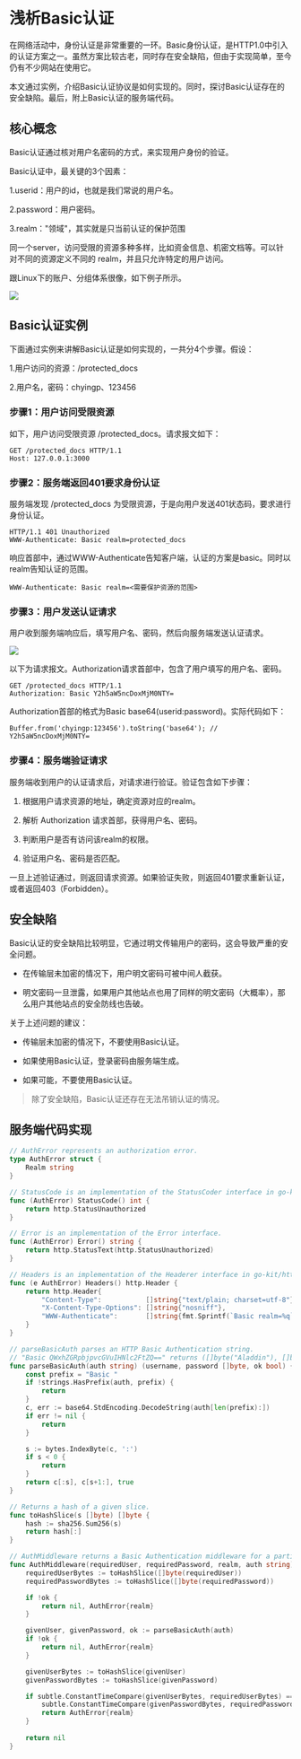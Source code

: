 # 浅析Basic认证

在网络活动中，身份认证是非常重要的一环。Basic身份认证，是HTTP1.0中引入的认证方案之一。虽然方案比较古老，同时存在安全缺陷，但由于实现简单，至今仍有不少网站在使用它。

本文通过实例，介绍Basic认证协议是如何实现的。同时，探讨Basic认证存在的安全缺陷。最后，附上Basic认证的服务端代码。

## 核心概念

Basic认证通过核对用户名密码的方式，来实现用户身份的验证。

Basic认证中，最关键的3个因素：

1.userid：用户的id，也就是我们常说的用户名。

2.password：用户密码。

3.realm："领域"，其实就是只当前认证的保护范围

同一个server，访问受限的资源多种多样，比如资金信息、机密文档等。可以针对不同的资源定义不同的 realm，并且只允许特定的用户访问。

跟Linux下的账户、分组体系很像，如下例子所示。

![](../assets/17583d2da8e486854fac256903ac9bdd_1.png)

## Basic认证实例

下面通过实例来讲解Basic认证是如何实现的，一共分4个步骤。假设：

1.用户访问的资源：/protected_docs

2.用户名，密码：chyingp、123456

### 步骤1：用户访问受限资源

如下，用户访问受限资源 /protected_docs。请求报文如下：

```
GET /protected_docs HTTP/1.1
Host: 127.0.0.1:3000
```
### 步骤2：服务端返回401要求身份认证

服务端发现 /protected_docs 为受限资源，于是向用户发送401状态码，要求进行身份认证。

```
HTTP/1.1 401 Unauthorized
WWW-Authenticate: Basic realm=protected_docs
```
响应首部中，通过WWW-Authenticate告知客户端，认证的方案是basic。同时以realm告知认证的范围。

```
WWW-Authenticate: Basic realm=<需要保护资源的范围>
```
### 步骤3：用户发送认证请求

用户收到服务端响应后，填写用户名、密码，然后向服务端发送认证请求。

![](../assets/17583d2da8e486854fac256903ac9bdd_2.png)

以下为请求报文。Authorization请求首部中，包含了用户填写的用户名、密码。

```
GET /protected_docs HTTP/1.1
Authorization: Basic Y2h5aW5ncDoxMjM0NTY=
```
Authorization首部的格式为Basic base64(userid:password)。实际代码如下：

```
Buffer.from('chyingp:123456').toString('base64'); // Y2h5aW5ncDoxMjM0NTY=
```

### 步骤4：服务端验证请求

服务端收到用户的认证请求后，对请求进行验证。验证包含如下步骤：

1. 根据用户请求资源的地址，确定资源对应的realm。

2. 解析 Authorization 请求首部，获得用户名、密码。

3. 判断用户是否有访问该realm的权限。

4. 验证用户名、密码是否匹配。

一旦上述验证通过，则返回请求资源。如果验证失败，则返回401要求重新认证，或者返回403（Forbidden）。

## 安全缺陷

Basic认证的安全缺陷比较明显，它通过明文传输用户的密码，这会导致严重的安全问题。

- 在传输层未加密的情况下，用户明文密码可被中间人截获。

- 明文密码一旦泄露，如果用户其他站点也用了同样的明文密码（大概率），那么用户其他站点的安全防线也告破。

关于上述问题的建议：

- 传输层未加密的情况下，不要使用Basic认证。

- 如果使用Basic认证，登录密码由服务端生成。

- 如果可能，不要使用Basic认证。

>除了安全缺陷，Basic认证还存在无法吊销认证的情况。

## 服务端代码实现

```go
// AuthError represents an authorization error.
type AuthError struct {
	Realm string
}

// StatusCode is an implementation of the StatusCoder interface in go-kit/http.
func (AuthError) StatusCode() int {
	return http.StatusUnauthorized
}

// Error is an implementation of the Error interface.
func (AuthError) Error() string {
	return http.StatusText(http.StatusUnauthorized)
}

// Headers is an implementation of the Headerer interface in go-kit/http.
func (e AuthError) Headers() http.Header {
	return http.Header{
		"Content-Type":           []string{"text/plain; charset=utf-8"},
		"X-Content-Type-Options": []string{"nosniff"},
		"WWW-Authenticate":       []string{fmt.Sprintf(`Basic realm=%q`, e.Realm)},
	}
}

// parseBasicAuth parses an HTTP Basic Authentication string.
// "Basic QWxhZGRpbjpvcGVuIHNlc2FtZQ==" returns ([]byte("Aladdin"), []byte("open sesame"), true).
func parseBasicAuth(auth string) (username, password []byte, ok bool) {
	const prefix = "Basic "
	if !strings.HasPrefix(auth, prefix) {
		return
	}
	c, err := base64.StdEncoding.DecodeString(auth[len(prefix):])
	if err != nil {
		return
	}

	s := bytes.IndexByte(c, ':')
	if s < 0 {
		return
	}
	return c[:s], c[s+1:], true
}

// Returns a hash of a given slice.
func toHashSlice(s []byte) []byte {
	hash := sha256.Sum256(s)
	return hash[:]
}

// AuthMiddleware returns a Basic Authentication middleware for a particular user and password.
func AuthMiddleware(requiredUser, requiredPassword, realm, auth string) error {
	requiredUserBytes := toHashSlice([]byte(requiredUser))
	requiredPasswordBytes := toHashSlice([]byte(requiredPassword))

	if !ok {
		return nil, AuthError{realm}
	}

	givenUser, givenPassword, ok := parseBasicAuth(auth)
	if !ok {
		return nil, AuthError{realm}
	}

	givenUserBytes := toHashSlice(givenUser)
	givenPasswordBytes := toHashSlice(givenPassword)

	if subtle.ConstantTimeCompare(givenUserBytes, requiredUserBytes) == 0 ||
		subtle.ConstantTimeCompare(givenPasswordBytes, requiredPasswordBytes) == 0 {
		return AuthError{realm}
    }
    
	return nil
}
```




